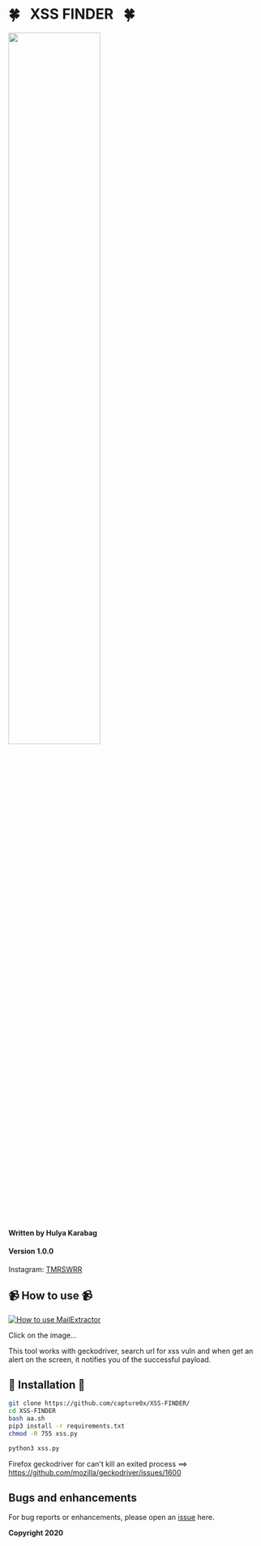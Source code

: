 # 🍀 &nbsp;  XSS FINDER &nbsp;  🍀

<img src="https://i.imgur.com/lOurG4v.png" width="60%"></img>



#### Written by Hulya Karabag 
#### Version 1.0.0


Instagram: [TMRSWRR](https://www.instagram.com/tmrswrr/)



## 📹 How to use 📹


[![How to use MailExtractor](https://i.imgur.com/8hNiziM.png)](https://youtu.be/nIDUxB0Q5a4)

Click on the image...

This tool works with geckodriver, search url for xss vuln and when get an alert on the screen, it notifies you of the successful payload.

## 📀 Installation 📀


```bash
git clone https://github.com/capture0x/XSS-FINDER/
cd XSS-FINDER
bash aa.sh
pip3 install -r requirements.txt
chmod -R 755 xss.py
```

```bash
python3 xss.py

```
Firefox geckodriver for can't kill an exited process  ==> https://github.com/mozilla/geckodriver/issues/1600


## Bugs and enhancements

For bug reports or enhancements, please open an [issue](https://github.com/capture0x/mailExtractor/issues) here.

**Copyright 2020**
